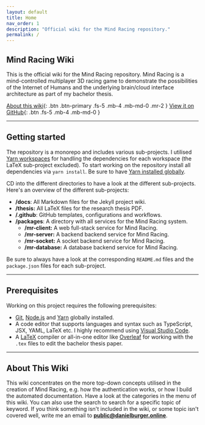 ```yaml
---
layout: default
title: Home
nav_order: 1
description: "Official wiki for the Mind Racing repository."
permalink: /
---
```


## Mind Racing Wiki

This is the official wiki for the Mind Racing repository. Mind Racing is a mind-controlled multiplayer 3D racing game to demonstrate the possibilities of the Internet of Humans and the underlying brain/cloud interface architecture as part of my bachelor thesis.

[About this wiki](#about-this-wiki){: .btn .btn-primary .fs-5 .mb-4 .mb-md-0 .mr-2 } [View it on GitHub](https://github.com/danburonline/mind-racing){: .btn .fs-5 .mb-4 .mb-md-0 }

---

## Getting started

The repository is a monorepo and includes various sub-projects. I utilised [Yarn workspaces](https://yarnpkg.com/features/workspaces) for handling the dependencies for each workspace (the LaTeX sub-project excluded). To start working on the repository install all dependencies via `yarn install`. Be sure to have [Yarn installed globally](https://yarnpkg.com/getting-started/install).

CD into the different directories to have a look at the different sub-projects. Here's an overview of the different sub-projects:

- **/docs**: All Markdown files for the Jekyll project wiki.
- **/thesis:** All LaTeX files for the research thesis PDF.
- **/.github**: GitHub templates, configurations and workflows.
- **/packages**: A directory with all services for the Mind Racing system.
  - **/mr-client:** A web full-stack service for Mind Racing.
  - **/mr-server:** A backend backend service for Mind Racing.
  - **/mr-socket:** A socket backend service for Mind Racing.
  - **/mr-database:** A database backend service for Mind Racing.

Be sure to always have a look at the corresponding `README.md` files and the `package.json` files for each sub-project.

---

## Prerequisites

Working on this project requires the following prerequisites:

- [Git](https://git-scm.com), [Node.js](https://nodejs.org) and [Yarn](https://yarnpkg.com) globally installed.
- A code editor that supports languages and syntax such as TypeScript, JSX, YAML, LaTeX etc. I highly recommend using [Visual Studio Code](https://code.visualstudio.com).
- A [LaTeX](https://www.latex-project.org/get) compiler or all-in-one editor like [Overleaf](https://overleaf.com) for working with the `.tex` files to edit the bachelor thesis paper.

---

## About This Wiki

This wiki concentrates on the more top-down concepts utilised in the creation of Mind Racing, e.g. how the authentication works, or how I build the automated documentation. Have a look at the categories in the menu of this wiki. You can also use the search to search for a specific topic of keyword. If you think something isn't included in the wiki, or some topic isn't covered well, write me an email to **[public@danielburger.online](mailto:public@danielburger.online)**.
